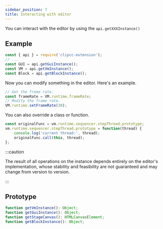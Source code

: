 ```yaml
---
sidebar_position: 7
title: Interacting with editor
---
```


You can interact with the editor by using the ``api.getXXXInstance()``

## Example
```javascript
const { api } = require('clipcc-extension');
// ...
const GUI = api.getGuiInstance();
const VM = api.getVmInstance();
const Block = api.getBlockInstance();
```
Now you can modify something in the editor. Here's an example.
```javascript
// Get the frame rate.
const frameRate = VM.runtime.frameRate;
// Modify the frame rate.
VM.runtime.setFrameRate(30);
```
You can also override a class or function.
```javascript
const originalFunc = vm.runtime.sequencer.stepThread.prototype;
vm.runtime.sequencer.stepThread.prototype = function(thread) {
    console.log('current thread:', thread);
    originalFunc.call(this, thread);
};
```
:::caution

The result of all operations on the instance depends entirely on the editor's implementation, whose stability and feasibility are not guaranteed and may change from version to version.

:::

## Prototype

```javascript
function getVmInstance(): Object;
function getGuiInstance(): Object;
function getStageCanvas(): HTMLCanvasElement;
function getBlockInstance(): Object;
```